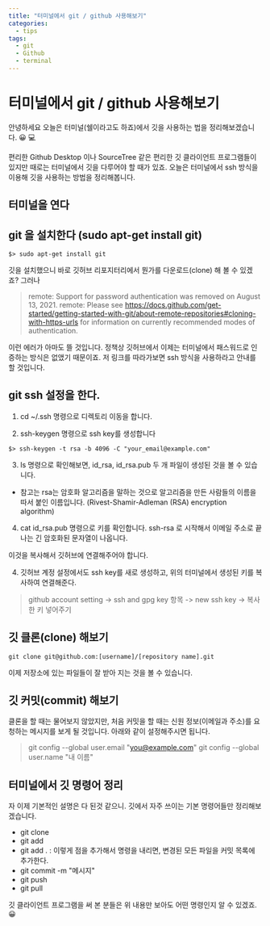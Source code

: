 ```yaml
---
title: "터미널에서 git / github 사용해보기"
categories:
  - tips
tags:
  - git
  - Github
  - terminal
---
```

# 터미널에서 git / github 사용해보기

안녕하세요 오늘은 터미널(쉘이라고도 하죠)에서 깃을 사용하는 법을 정리해보겠습니다. 😀 💻

편리한 Github Desktop 이나 SourceTree 같은 편리한 깃 클라이언트 프로그램들이 있지만 
때로는 터미널에서 깃을 다루어야 할 때가 있죠. 오늘은 터미널에서 ssh 방식을 이용해 깃을 
사용하는 방법을 정리해봅니다.

## 터미널을 연다 

## git 을 설치한다 (sudo apt-get install git)

```
$> sudo apt-get install git
```

깃을 설치했으니 바로 깃허브 리포지터리에서 뭔가를 다운로드(clone) 해 볼 수 있겠죠?
그러나 

> remote: Support for password authentication was removed on August 13, 2021.
remote: Please see https://docs.github.com/get-started/getting-started-with-git/about-remote-repositories#cloning-with-https-urls for information on currently recommended modes of authentication.

이런 에러가 아마도 뜰 것입니다. 정책상 깃허브에서 이제는 터미널에서 패스워드로 인증하는 방식은 없앴기 때문이죠.
저 링크를 따라가보면 ssh 방식을 사용하라고 안내를 할 것입니다.

## git ssh 설정을 한다.

1. cd ~/.ssh 명령으로 디렉토리 이동을 합니다.

2. ssh-keygen 명령으로 ssh key를 생성합니다

```
$> ssh-keygen -t rsa -b 4096 -C "your_email@example.com"
```
3. ls 명령으로 확인해보면, id_rsa, id_rsa.pub 두 개 파일이 생성된 것을 볼 수 있습니다.

* 참고는 rsa는 암호화 알고리즘을 말하는 것으로 알고리즘을 만든 사람들의 이름을 따서 붙인 이름입니다.
(Rivest-Shamir-Adleman (RSA) encryption algorithm)

4. cat id_rsa.pub 명령으로 키를 확인합니다. 
ssh-rsa 로 시작해서 이메일 주소로 끝나는 긴 암호화된 문자열이 나옵니다. 

이것을 복사해서 깃허브에 연결해주어야 합니다.

4. 깃허브 계정 설정에서도 ssh key를 새로 생성하고, 위의 터미널에서 생성된 키를 복사하여 연결해준다.

> github account setting -> ssh and gpg key 항목 -> new ssh key -> 복사한 키 넣어주기

## 깃 클론(clone) 해보기

```
git clone git@github.com:[username]/[repository name].git
``` 

이제 저장소에 있는 파일들이 잘 받아 지는 것을 볼 수 있습니다.

## 깃 커밋(commit) 해보기

클론을 할 때는 물어보지 않았지만, 처음 커밋을 할 때는 신원 정보(이메일과 주소)를 요청하는 메시지를 보게 될 것입니다.
아래와 같이 설정해주시면 됩니다.

> git config --global user.email "you@example.com"
  git config --global user.name "내 이름"

## 터미널에서 깃 명령어 정리 

자 이제 기본적인 설명은 다 된것 같으니. 깃에서 자주 쓰이는 기본 명령어들만 정리해보겠습니다.

* git clone
* git add 
* git add . : 이렇게 점을 추가해서 명령을 내리면, 변경된 모든 파일을 커밋 목록에 추가한다.
* git commit -m "메시지"
* git push
* git pull 

깃 클라이언트 프로그램을 써 본 분들은 위 내용만 보아도 어떤 명령인지 알 수 있겠죠.😀

